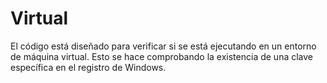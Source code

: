 # Virtual
El código está diseñado para verificar si se está ejecutando en un entorno de máquina virtual. Esto se hace comprobando la existencia de una clave específica en el registro de Windows.
